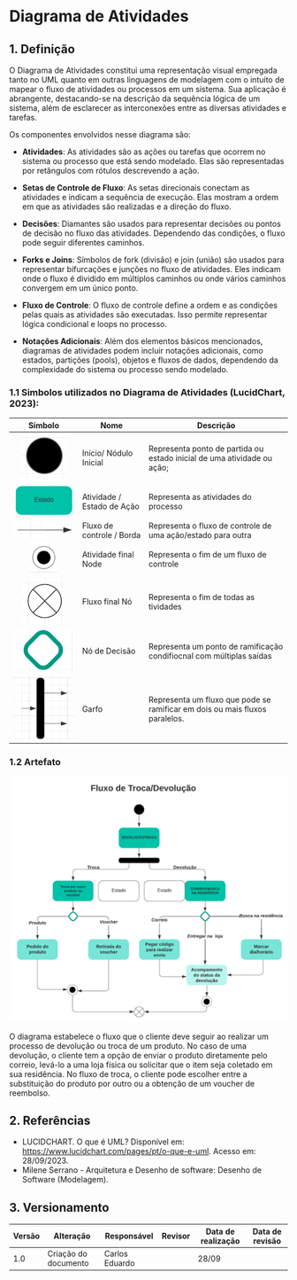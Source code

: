 # Diagrama de Atividades

## 1. Definição

O Diagrama de Atividades constitui uma representação visual empregada tanto no UML quanto em outras linguagens de modelagem com o intuito de mapear o fluxo de atividades ou processos em um sistema. Sua aplicação é abrangente, destacando-se na descrição da sequência lógica de um sistema, além de esclarecer as interconexões entre as diversas atividades e tarefas.

Os componentes envolvidos nesse diagrama são:

- **Atividades**: As atividades são as ações ou tarefas que ocorrem no sistema ou processo que está sendo modelado. Elas são representadas por retângulos com rótulos descrevendo a ação.

- **Setas de Controle de Fluxo**: As setas direcionais conectam as atividades e indicam a sequência de execução. Elas mostram a ordem em que as atividades são realizadas e a direção do fluxo.

- **Decisões**: Diamantes são usados para representar decisões ou pontos de decisão no fluxo das atividades. Dependendo das condições, o fluxo pode seguir diferentes caminhos.

- **Forks e Joins**: Símbolos de fork (divisão) e join (união) são usados para representar bifurcações e junções no fluxo de atividades. Eles indicam onde o fluxo é dividido em múltiplos caminhos ou onde vários caminhos convergem em um único ponto.

- **Fluxo de Controle**: O fluxo de controle define a ordem e as condições pelas quais as atividades são executadas. Isso permite representar lógica condicional e loops no processo.

- **Notações Adicionais**: Além dos elementos básicos mencionados, diagramas de atividades podem incluir notações adicionais, como estados, partições (pools), objetos e fluxos de dados, dependendo da complexidade do sistema ou processo sendo modelado.

### 1.1 Simbolos utilizados no Diagrama de Atividades (LucidChart, 2023):

|                                                   Símbolo                                                    | Nome                       | Descrição                                                                   |
| :----------------------------------------------------------------------------------------------------------: | -------------------------- | --------------------------------------------------------------------------- |
|                <img src="../Assets//modelagem/diagramaAitivdades/da-inicio.png" alt="Início">                | Início/ Nódulo Inicial     | Representa ponto de partida ou estado inicial de uma atividade ou ação;     |
|   <img src="../Assets/modelagem/diagramaAitivdades/da-atividade-estado.png" alt="Atividade" width="200" >    | Atividade / Estado de Ação | Representa as atividades do processo                                        |
| <img src="../Assets/modelagem/diagramaAitivdades/da-fluxo-controle.png" alt="Fluxo de controle" width="200"> | Fluxo de controle / Borda  | Representa o fluxo de controle de uma ação/estado para outra                |
|         <img src="../Assets/modelagem/diagramaAitivdades/da-fim-no.png" alt="Nó final de atividade">         | Atividade final Node       | Representa o fim de um fluxo de controle                                    |
|            <img src="../Assets/modelagem/diagramaAitivdades/da-fim.png" alt="Nó final de fluxo">             | Fluxo final Nó             | Representa o fim de todas as tividades                                      |
|           <img src="../Assets/modelagem/diagramaAitivdades/da-no-decisao.png" alt="Nó de decisão">           | Nó de Decisão              | Representa um ponto de ramificação condifiocnal com múltiplas saídas        |
|           <img src="../Assets/modelagem/diagramaAitivdades/da-garfo.png" alt="Garfo" width="200">            | Garfo                      | Representa um fluxo que pode se ramificar em dois ou mais fluxos paralelos. |

### 1.2 Artefato

![Diagrama de Atividades](../Assets/modelagem/diagramaAitivdades/diagrama-atividades.png)

O diagrama estabelece o fluxo que o cliente deve seguir ao realizar um processo de devolução ou troca de um produto. No caso de uma devolução, o cliente tem a opção de enviar o produto diretamente pelo correio, levá-lo a uma loja física ou solicitar que o item seja coletado em sua residência. No fluxo de troca, o cliente pode escolher entre a substituição do produto por outro ou a obtenção de um voucher de reembolso.

## 2. Referências

- LUCIDCHART. O que é UML? Disponível em: https://www.lucidchart.com/pages/pt/o-que-e-uml. Acesso em: 28/09/2023.
- Milene Serrano - Arquitetura e Desenho de software: Desenho de Software (Modelagem).

## 3. Versionamento

| Versão | Alteração            | Responsável    | Revisor | Data de realização | Data de revisão |
| ------ | -------------------- | -------------- | ------- | ------------------ | --------------- |
| 1.0    | Criação do documento | Carlos Eduardo |         | 28/09              |                 |

